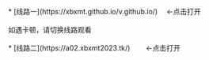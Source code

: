 <br>
* [线路一](https://xbxmt.github.io/v.github.io/) 　←点击打开
<br>
<br>
如遇卡顿，请切换线路观看
<br>
<br>
* [线路二](https://a02.xbxmt2023.tk/) 　　←点击打开
